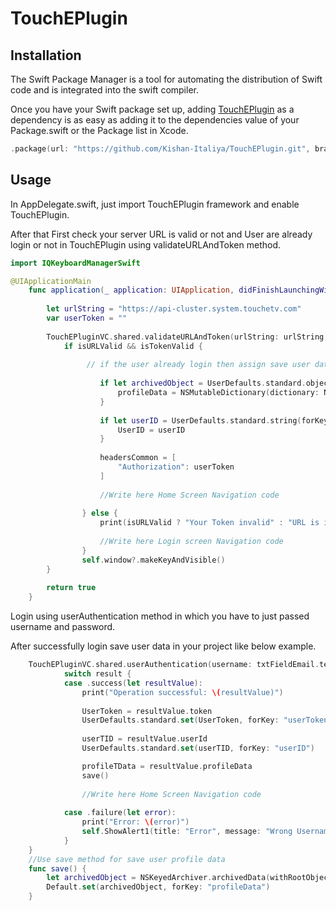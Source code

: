 # TouchEPlugin

## Installation

The Swift Package Manager is a tool for automating the distribution of Swift code and is integrated into the swift compiler.

Once you have your Swift package set up, adding [TouchEPlugin](https://github.com/github/cmark-gfm) as a dependency is as easy as adding it to the dependencies value of your Package.swift or the Package list in Xcode.

```swift
.package(url: "https://github.com/Kishan-Italiya/TouchEPlugin.git", branch: "main"),
```

## Usage

In AppDelegate.swift, just import TouchEPlugin framework and enable TouchEPlugin. 

After that First check your server URL is valid or not and User are already login or not in TouchEPlugin using validateURLAndToken method.
 
```swift
import IQKeyboardManagerSwift

@UIApplicationMain
    func application(_ application: UIApplication, didFinishLaunchingWithOptions launchOptions: [UIApplication.LaunchOptionsKey: Any]?) -> Bool {
        
        let urlString = "https://api-cluster.system.touchetv.com"
        var userToken = ""
        
        TouchEPluginVC.shared.validateURLAndToken(urlString: urlString, token: userToken) { isURLValid, isTokenValid in
            if isURLValid && isTokenValid {
            
                 // if the user already login then assign save user data to package data profileData,UserID, headersCommon like below example 
            
                    if let archivedObject = UserDefaults.standard.object(forKey:"profileData") as? Data {
                        profileData = NSMutableDictionary(dictionary: NSKeyedUnarchiver.unarchiveObject(with: archivedObject) as! NSMutableDictionary)
                    }
                    
                    if let userID = UserDefaults.standard.string(forKey: "userID") {
                        UserID = userID
                    }
                    
                    headersCommon = [
                        "Authorization": userToken
                    ]
                    
                    //Write here Home Screen Navigation code
                    
                } else {
                    print(isURLValid ? "Your Token invalid" : "URL is invalid")
                    
                    //Write here Login screen Navigation code
                }
                self.window?.makeKeyAndVisible()
        }
        
        return true
    }
```

Login using userAuthentication method in which you have to just passed username and password.

After successfully login save user data in your project like below example.

```swift
    TouchEPluginVC.shared.userAuthentication(username: txtFieldEmail.text ?? "", password: txtFieldPassword.text ?? "") { result in
            switch result {
            case .success(let resultValue):
                print("Operation successful: \(resultValue)")
                
                UserToken = resultValue.token
                UserDefaults.standard.set(UserToken, forKey: "userToken")
                
                userTID = resultValue.userId
                UserDefaults.standard.set(userTID, forKey: "userID")

                profileTData = resultValue.profileData
                save()
                
                //Write here Home Screen Navigation code
                
            case .failure(let error):
                print("Error: \(error)")
                self.ShowAlert1(title: "Error", message: "Wrong Username and Password")
            }
    }
    //Use save method for save user profile data
    func save() {
        let archivedObject = NSKeyedArchiver.archivedData(withRootObject: profileTData)
        Default.set(archivedObject, forKey: "profileData")
    }
```

